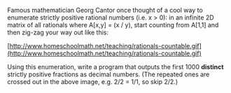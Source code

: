 

Famous mathematician Georg Cantor once thought of a cool way to enumerate strictly positive rational numbers (i.e. x > 0): in an infinite 2D matrix of all rationals where A[x,y] = (x / y), start counting from A[1,1] and then zig-zag your way out like this:

[http://www.homeschoolmath.net/teaching/rationals-countable.gif](http://www.homeschoolmath.net/teaching/rationals-countable.gif)

Using this enumeration, write a program that outputs the first 1000 **distinct** strictly positive fractions as decimal numbers. (The repeated ones are crossed out in the above image, e.g. 2/2 = 1/1, so skip 2/2.)

